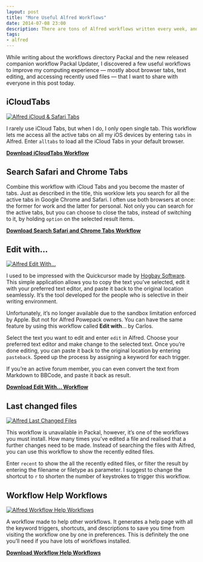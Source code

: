 ```yaml
---
layout: post
title: "More Useful Alfred Workflows"
date: 2014-07-08 23:00
description: There are tons of Alfred workflows written every week, and here I share what I find useful for everyone, especially avid Alfred Powerpack owner.
tags:
- alfred
---
```


While writing about the workflows directory Packal and the new released companion workflow Packal Updater, I discovered a few useful workflows to improve my computing experience — mostly about browser tabs, text editing, and accessing recently used files — that I want to share with everyone in this post today.

<!-- more -->

## iCloudTabs

[ ![Alfred iCloud & Safari Tabs][img1] ](http://images.sayzlim.net/2014/07/alfred_tabs.jpg "Alfred iCloud & Safari Tabs")

[img1]: http://images.sayzlim.net/2014/07/alfred_tabs.jpg "Alfred iCloud & Safari Tabs"

I rarely use iCloud Tabs, but when I do, I only open single tab. This workflow lets me access all the active tabs on all my iOS devices by entering `tabs` in Alfred. Enter `alltabs` to load all the iCloud Tabs in your default browser.

[**Download iCloudTabs Workflow**](http://www.packal.org/workflow/icloudtabs "iCloudTabs - Packal")

## Search Safari and Chrome Tabs

Combine this workflow with iCloud Tabs and you become the master of tabs. Just as described in the title, this worklow lets you search for all the active tabs in Google Chrome and Safari. I often use both browsers at once: the former for work and the latter for personal. Not only you can search for the active tabs, but you can choose to close the tabs, instead of switching to it, by holding `option` on the selected result items.

[**Download Search Safari and Chrome Tabs Workflow**](http://www.packal.org/workflow/search-safari-and-chrome-tabs "Search Safari and Chrome Tabs - Packal")

## Edit with…

[ ![Alfred Edit With…][img2] ](http://images.sayzlim.net/2014/07/alfred_editwith.jpg "Alfred Edit With…")

[img2]: http://images.sayzlim.net/2014/07/alfred_editwith.jpg "Alfred Edit With…"

I used to be impressed with the Quickcursor made by [Hogbay Software](http://www.hogbaysoftware.com/ "Hog Bay Software"). This simple application allows you to copy the text you’ve selected, edit it with your preferred text editor, and paste it back to the original location seamlessly. It’s the tool developed for the people who is selective in their writing environment.

Unfortunately, it’s no longer available due to the sandbox limitation enforced by Apple. But not for Alfred Powepack owners. You can have the same feature by using this workflow called **Edit with**… by Carlos.

Select the text you want to edit and enter `edit` in Alfred. Choose your preferred text editor and make change to the selected text. Once you’re done editing, you can paste it back to the original location by entering `pasteback`. Speed up the process by assigning a keyword for each trigger.

If you’re an active forum member, you can even convert the text from Markdown to BBCode, and paste it back as result.

[**Download Edit With… Workflow**](http://www.packal.org/workflow/edit-quickcursor-alternative "Edit With… A QuickCursor Alternative - Packal")

## Last changed files

[ ![Alfred Last Changed Files][img4] ](http://images.sayzlim.net/2014/07/alfred_recents.jpg "Alfred Last Changed Files")

[img4]: http://images.sayzlim.net/2014/07/alfred_recents.jpg "Alfred Last Changed Files"

This workflow is unavailable in Packal, however, it’s one of the workflows you must install. How many times you’ve edited a file and realised that a further changes need to be made. Instead of searching the files with Alfred, you can use this workflow to show the recently edited files.

Enter `recent` to show the all the recently edited files, or filter the result by entering the filename or filetype as parameter. I suggest to change the shortcut to `r` to shorten the number of keystrokes to trigger this workflow.

## Workflow Help Workflows

[ ![Alfred Workflow Help Workflows][img3] ](http://images.sayzlim.net/2014/07/alfred_helps.jpg "Alfred Workflow Help Workflows")

[img3]: http://images.sayzlim.net/2014/07/alfred_helps.jpg "Alfred Workflow Help Workflows"

A workflow made to help other workflows. It generates a help page with all the keyword triggers, shortcuts, and descriptions to save you time from visiting the workflow one by one in preferences. This is definitely the one you’ll need if you have lots of workflows installed.

[**Download Workflow Help Workflows**](http://www.packal.org/workflow/workflow-help-workflows "Workflow Help Workflows - Packal")